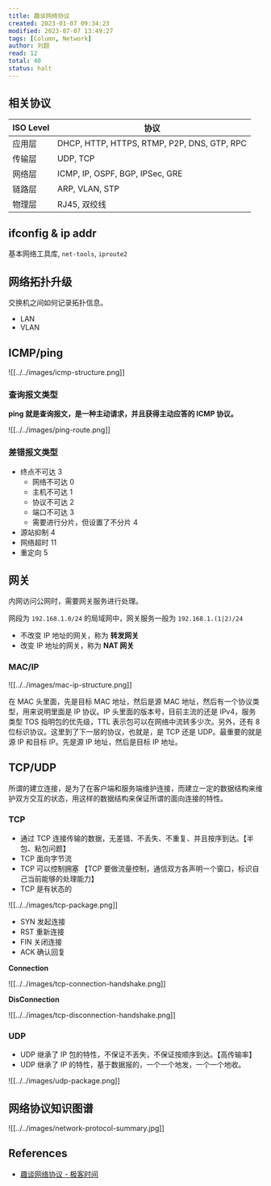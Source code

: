 ```yaml
---
title: 趣谈网络协议
created: 2023-01-07 09:34:23
modified: 2023-07-07 13:49:27
tags: [Column, Network]
author: 刘超
read: 12
total: 40
status: halt
---
```


## 相关协议

| ISO Level | 协议                                        |
| --------- | ------------------------------------------- |
| 应用层    | DHCP, HTTP, HTTPS, RTMP, P2P, DNS, GTP, RPC |
| 传输层    | UDP, TCP                                    |
| 网络层    | ICMP, IP, OSPF, BGP, IPSec, GRE             |
| 链路层    | ARP, VLAN, STP                              |
| 物理层    | RJ45, 双绞线                                |

## ifconfig & ip addr

基本网络工具库, `net-tools`, `iproute2`

## 网络拓扑升级

交换机之间如何记录拓扑信息。

- LAN
- VLAN

## ICMP/ping

![[../../images/icmp-structure.png]]

### 查询报文类型

**ping 就是查询报文，是一种主动请求，并且获得主动应答的 ICMP 协议。**

![[../../images/ping-route.png]]

### 差错报文类型

- 终点不可达 3
  - 网络不可达 0
  - 主机不可达 1
  - 协议不可达 2
  - 端口不可达 3
  - 需要进行分片，但设置了不分片 4
- 源站抑制 4
- 网络超时 11
- 重定向 5

## 网关

内网访问公网时，需要网关服务进行处理。

网段为 `192.168.1.0/24` 的局域网中，网关服务一般为 `192.168.1.(1|2)/24`

- 不改变 IP 地址的网关，称为 **转发网关**
- 改变 IP 地址的网关，称为 **NAT 网关**

### MAC/IP

![[../../images/mac-ip-structure.png]]

在 MAC 头里面，先是目标 MAC 地址，然后是源 MAC 地址，然后有一个协议类型，用来说明里面是 IP 协议。IP 头里面的版本号，目前主流的还是 IPv4，服务类型 TOS 指明包的优先级，TTL 表示包可以在网络中流转多少次。另外，还有 8 位标识协议。这里到了下一层的协议，也就是，是 TCP 还是 UDP。最重要的就是源 IP 和目标 IP。先是源 IP 地址，然后是目标 IP 地址。

## TCP/UDP

所谓的建立连接，是为了在客户端和服务端维护连接，而建立一定的数据结构来维护双方交互的状态，用这样的数据结构来保证所谓的面向连接的特性。

### TCP

- 通过 TCP 连接传输的数据，无差错、不丢失、不重复、并且按序到达。【半包、粘包问题】
- TCP 面向字节流
- TCP 可以控制拥塞 【TCP 要做流量控制，通信双方各声明一个窗口，标识自己当前能够的处理能力】
- TCP 是有状态的

![[../../images/tcp-package.png]]

- SYN 发起连接
- RST 重新连接
- FIN 关闭连接
- ACK 确认回复

**Connection**

![[../../images/tcp-connection-handshake.png]]

**DisConnection**

![[../../images/tcp-disconnection-handshake.png]]

### UDP

- UDP 继承了 IP 包的特性，不保证不丢失，不保证按顺序到达。【高传输率】
- UDP 继承了 IP 的特性，基于数据报的，一个一个地发，一个一个地收。

![[../../images/udp-package.png]]

## 网络协议知识图谱

![[../../images/network-protocol-summary.jpg]]

## References

- [趣谈网络协议 - 极客时间](http://localhost/#)
